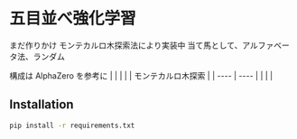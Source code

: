 # 五目並べ強化学習

まだ作りかけ
モンテカルロ木探索法により実装中
当て馬として、アルファベータ法、ランダム

構成は AlphaZero を参考に
| | |
| | モンテカルロ木探索 |
| ---- | ---- |
| | |

## Installation

```sh
pip install -r requirements.txt
```
